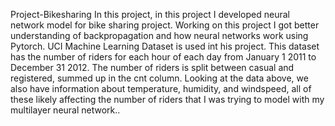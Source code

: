 Project-Bikesharing
In this project, in this project I developed neural network model for bike sharing project. Working on this project I got better understanding of backpropagation and how neural networks work using Pytorch.
UCI Machine Learning Dataset is used int his project.
This dataset has the number of riders for each hour of each day from January 1 2011 to December 31 2012. The number of riders is split between casual and registered, summed up in the cnt column.
Looking at the data above, we also have information about temperature, humidity, and windspeed, all of these likely affecting the number of riders that I was trying to model with my multilayer neural network..
